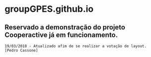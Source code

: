 # groupGPES.github.io
Reservado a demonstração do projeto Cooperactive já em funcionamento.
-------------------------------------------------------------------------
	19/03/2018 - Atualizado afim de se realizar a votação de layout. [Pedro Cassone]
